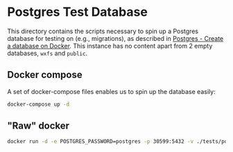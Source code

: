 # Postgres Test Database

This directory contains the scripts necessary to spin up a Postgres database 
for testing on (e.g., migrations), as described in 
[Postgres - Create a database on Docker](https://pcic.uvic.ca/confluence/display/CSG/Postgres#Postgres-Createadatabaseondocker).
This instance has no content apart from 2 empty databases, `wxfs` and `public`.

## Docker compose

A set of docker-compose files enables us to spin up the database easily:

```bash
docker-compose up -d
```

## "Raw" docker

```bash
docker run -d -e POSTGRES_PASSWORD=postgres -p 30599:5432 -v ./tests/postgres-test-db:/docker-entrypoint-initdb.d --name wxfs docker-registry01.pcic.uvic.ca:5000/pcic/postgres_10.5_en_ca:latest -c 'listen_addresses=0.0.0.0'
```